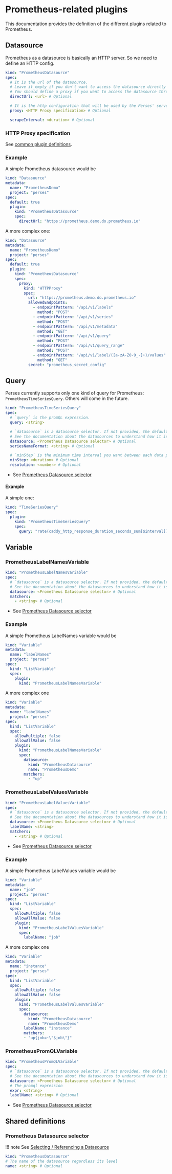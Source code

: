 # Prometheus-related plugins

This documentation provides the definition of the different plugins related to Prometheus.

## Datasource

Prometheus as a datasource is basically an HTTP server. So we need to define an HTTP config.

```yaml
kind: "PrometheusDatasource"
spec:
  # It is the url of the datasource.
  # Leave it empty if you don't want to access the datasource directly from the UI.
  # You should define a proxy if you want to access the datasource through the Perses' server.
  directUrl: <url> # Optional

  # It is the http configuration that will be used by the Perses' server to redirect to the datasource any query sent by the UI.
  proxy: <HTTP Proxy specification> # Optional

  scrapeInterval: <duration> # Optional
```

### HTTP Proxy specification

See [common plugin definitions](https://perses.dev/perses/docs/plugins/common/#http-proxy-specification).

### Example

A simple Prometheus datasource would be

```yaml
kind: "Datasource"
metadata:
  name: "PrometheusDemo"
  project: "perses"
spec:
  default: true
  plugin:
    kind: "PrometheusDatasource"
    spec:
      directUrl: "https://prometheus.demo.do.prometheus.io"
```

A more complex one:

```yaml
kind: "Datasource"
metadata:
  name: "PrometheusDemo"
  project: "perses"
spec:
  default: true
  plugin:
    kind: "PrometheusDatasource"
    spec:
      proxy:
        kind: "HTTPProxy"
        spec:
          url: "https://prometheus.demo.do.prometheus.io"
          allowedEndpoints:
            - endpointPattern: "/api/v1/labels"
              method: "POST"
            - endpointPattern: "/api/v1/series"
              method: "POST"
            - endpointPattern: "/api/v1/metadata"
              method: "GET"
            - endpointPattern: "/api/v1/query"
              method: "POST"
            - endpointPattern: "/api/v1/query_range"
              method: "POST"
            - endpointPattern: "/api/v1/label/([a-zA-Z0-9_-]+)/values"
              method: "GET"
          secret: "prometheus_secret_config"
```

## Query

Perses currently supports only one kind of query for Prometheus: `PrometheusTimeSeriesQuery`. Others will come in the future.

```yaml
kind: "PrometheusTimeSeriesQuery"
spec:
  # `query` is the promQL expression.
  query: <string>

  # `datasource` is a datasource selector. If not provided, the default PrometheusDatasource is used.
  # See the documentation about the datasources to understand how it is selected.
  datasource: <Prometheus Datasource selector> # Optional
  seriesNameFormat: <string> # Optional

  # `minStep` is the minimum time interval you want between each data points.
  minStep: <duration> # Optional
  resolution: <number> # Optional
```

- See [Prometheus Datasource selector](#prometheus-datasource-selector)

#### Example

A simple one:

```yaml
kind: "TimeSeriesQuery"
spec:
  plugin:
    kind: "PrometheusTimeSeriesQuery"
    spec:
      query: "rate(caddy_http_response_duration_seconds_sum[$interval])"
```

## Variable

### PrometheusLabelNamesVariable

```yaml
kind: "PrometheusLabelNamesVariable"
spec:
  # `datasource` is a datasource selector. If not provided, the default PrometheusDatasource is used.
  # See the documentation about the datasources to understand how it is selected.
  datasource: <Prometheus Datasource selector> # Optional
  matchers:
    - <string> # Optional
```

- See [Prometheus Datasource selector](#prometheus-datasource-selector)

### Example

A simple Prometheus LabelNames variable would be

```yaml
kind: "Variable"
metadata:
  name: "labelNames"
  project: "perses"
spec:
  kind: "ListVariable"
  spec:
    plugin:
      kind: "PrometheusLabelNamesVariable"
```

A more complex one

```yaml
kind: "Variable"
metadata:
  name: "labelNames"
  project: "perses"
spec:
  kind: "ListVariable"
  spec:
    allowMultiple: false
    allowAllValue: false
    plugin:
      kind: "PrometheusLabelNamesVariable"
      spec:
        datasource:
          kind: "PrometheusDatasource"
          name: "PrometheusDemo"
        matchers:
          - "up"
```

### PrometheusLabelValuesVariable

```yaml
kind: "PrometheusLabelValuesVariable"
spec:
  # `datasource` is a datasource selector. If not provided, the default PrometheusDatasource is used.
  # See the documentation about the datasources to understand how it is selected.
  datasource: <Prometheus Datasource selector> # Optional
  labelName: <string>
  matchers:
    - <string> # Optional
```

- See [Prometheus Datasource selector](#prometheus-datasource-selector)

### Example

A simple Prometheus LabelValues variable would be

```yaml
kind: "Variable"
metadata:
  name: "job"
  project: "perses"
spec:
  kind: "ListVariable"
  spec:
    allowMultiple: false
    allowAllValue: false
    plugin:
      kind: "PrometheusLabelValuesVariable"
      spec:
        labelName: "job"
```

A more complex one

```yaml
kind: "Variable"
metadata:
  name: "instance"
  project: "perses"
spec:
  kind: "ListVariable"
  spec:
    allowMultiple: false
    allowAllValue: false
    plugin:
      kind: "PrometheusLabelValuesVariable"
      spec:
        datasource:
          kind: "PrometheusDatasource"
          name: "PrometheusDemo"
        labelName: "instance"
        matchers:
        - "up{job=~\"$job\"}"
```

### PrometheusPromQLVariable

```yaml
kind: "PrometheusPromQLVariable"
spec:
  # `datasource` is a datasource selector. If not provided, the default PrometheusDatasource is used.
  # See the documentation about the datasources to understand how it is selected.
  datasource: <Prometheus Datasource selector> # Optional
  # The promql expression
  expr: <string>
  labelName: <string> # Optional
```

- See [Prometheus Datasource selector](#prometheus-datasource-selector)

## Shared definitions

### Prometheus Datasource selector

!!! note
    See [Selecting / Referencing a Datasource](https://github.com/perses/perses/blob/main/docs/api/datasource.md#selecting--referencing-a-datasource)

```yaml
kind: "PrometheusDatasource"
# The name of the datasource regardless its level
name: <string> # Optional
```
